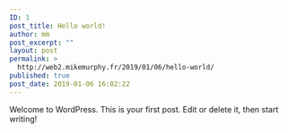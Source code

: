 ```yaml
---
ID: 1
post_title: Hello world!
author: mm
post_excerpt: ""
layout: post
permalink: >
  http://web2.mikemurphy.fr/2019/01/06/hello-world/
published: true
post_date: 2019-01-06 16:02:22
---
```

<!-- wp:paragraph -->
<p>Welcome to WordPress. This is your first post. Edit or delete it, then start writing!</p>
<!-- /wp:paragraph -->